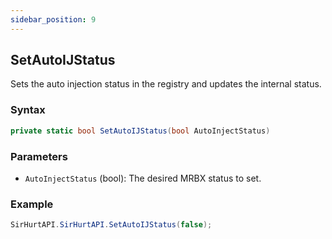 ```yaml
---
sidebar_position: 9
---
```


## SetAutoIJStatus

Sets the auto injection status in the registry and updates the internal status.

### Syntax
```csharp
private static bool SetAutoIJStatus(bool AutoInjectStatus)
```

### Parameters

- `AutoInjectStatus` (bool): The desired MRBX status to set.

### Example

```csharp
SirHurtAPI.SirHurtAPI.SetAutoIJStatus(false);
```

